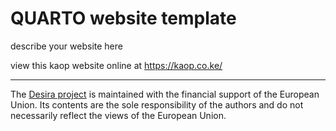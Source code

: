 # QUARTO website template 

describe your website here

view this kaop website online at <https://kaop.co.ke/>

---

​The [Desira project](https://capacity4dev.europa.eu/projects/desira_en) is maintained with the financial support of the European Union. Its contents are the sole responsibility of the authors and do not necessarily reflect the views of the European Union.
